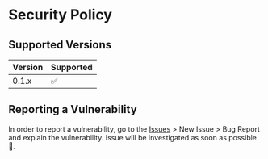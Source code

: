# Security Policy

## Supported Versions

| Version | Supported          |
| ------- | ------------------ |
| 0.1.x   | :white_check_mark: |

## Reporting a Vulnerability

In order to report a vulnerability, go to the [Issues](https://github.com/ilias-ant/tf-notify/issues) > New Issue > Bug Report and explain the vulnerability. Issue will be investigated as soon as possible 🙂.